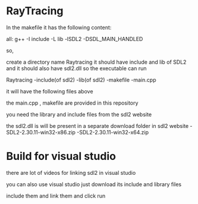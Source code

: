 # RayTracing

In the makefile it has the following content:

all:
  g++ -I include -L lib -lSDL2 -DSDL_MAIN_HANDLED

so,

create a directory name Raytracing
it should have include and lib of SDL2 and it should also have sdl2.dll so the executable can run

Raytracing
  -include(of sdl2)
  -lib(of sdl2)
  -makefile
  -main.cpp

it will have the following files above

the main.cpp , makefile are provided in this repository

you need the library and include files from the sdl2 website

the sdl2.dll is will be present in a separate download folder in sdl2 website
-SDL2-2.30.11-win32-x86.zip
-SDL2-2.30.11-win32-x64.zip

# Build for visual studio
there are lot of videos for linking sdl2 in visual studio

you can also use visual studio
just download its include and library files

include them and link them and click run



